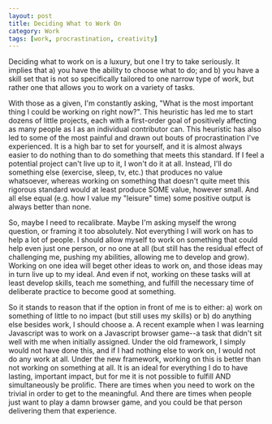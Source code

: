```yaml
---
layout: post
title: Deciding What to Work On
category: Work
tags: [work, procrastination, creativity]
---
```


Deciding what to work on is a luxury, but one I try to take seriously. It implies that a) you have the ability to choose what to do; and b) you have a skill set that is not so specifically tailored to one narrow type of work, but rather one that allows you to work on a variety of tasks.


With those as a given, I'm constantly asking, "What is the most important thing I could be working on right now?". This heuristic has led me to start dozens of little projects, each with a first-order goal of positively affecting as many people as I as an individual contributor can. This heuristic has also led to some of the most painful and drawn out bouts of procrastination I've experienced. It is a high bar to set for yourself, and it is almost always easier to do nothing than to do something that meets this standard. If I feel a potential project can't live up to it, I won't do it at all. Instead, I'll do something else (exercise, sleep, tv, etc.) that produces no value whatsoever, whereas working on something that doesn't quite meet this rigorous standard would at least produce SOME value, however small. And all else equal (e.g. how I value my "leisure" time) some positive output is always better than none. 

So, maybe I need to recalibrate. Maybe I'm asking myself the wrong question, or framing it too absolutely. Not everything I will work on has to help a lot of people. I should allow myself to work on something that could help even just one person, or no one at all (but still has the residual effect of challenging me, pushing my abilities, allowing me to develop and grow). Working on one idea will beget other ideas to work on, and those ideas may in turn live up to my ideal. And even if not, working on these tasks will at least develop skills, teach me something, and fulfill the necessary time of deliberate practice to become good at something. 

So it stands to reason that if the option in front of me is to either: a) work on something of little to no impact (but still uses my skills) or b) do anything else besides work, I should choose a. A recent example when I was learning Javascript was to work on a Javascript browser game--a task that didn't sit well with me when initially assigned. Under the old framework, I simply would not have done this, and if I had nothing else to work on, I would not do any work at all. Under the new framework, working on this is better than not working on something at all. It is an ideal for everything I do to have lasting, important impact, but for me it is not possible to fulfill AND simultaneously be prolific. There are times when you need to work on the trivial in order to get to the meaningful. And there are times when people just want to play a damn browser game, and you could be that person delivering them that experience. 